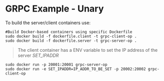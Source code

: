 # GRPC Example - Unary

To build the server/client containers use:
```
#Build Docker-based containers using specific Dockerfile
sudo docker build -f dockerfile.client -t grpc-client-op .
sudo docker build -f dockerfile.server -t grpc-server-op .
```
> The client container has a ENV variable to set the IP address of the server *SET_IPADDR*

```
sudo docker run -p 20001:20001 grpc-server-op
sudo docker run -e SET_IPADDR=IP_ADDR_TO_BE_SET -p 20002:20002 grpc-client-op 
```
